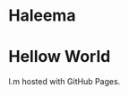 # Haleema
<!doctype html>
<html>
<body>
<h1>Hellow World</h1>
<p>I.m hosted with GitHub Pages.</p>
</body>
</html>
